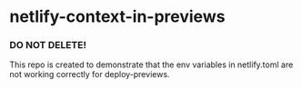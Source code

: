 # netlify-context-in-previews

### DO NOT DELETE!

This repo is created to demonstrate that the env variables in netlify.toml are not working correctly for deploy-previews.
